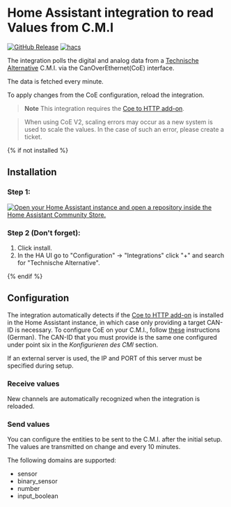 # Home Assistant integration to read Values from C.M.I
[![GitHub Release][releases-shield]][releases]
[![hacs][hacsbadge]][hacs]

The integration polls the digital and analog data from a [Technische Alternative][taWebsite] C.M.I. via the CanOverEthernet(CoE) interface.

The data is fetched every minute.

To apply changes from the CoE configuration, reload the integration.

> **Note**
> This integration requires the [Coe to HTTP add-on][CoEHttpAddon].

> When using CoE V2, scaling errors may occur as a new system is used to scale the values.
> In the case of such an error, please create a ticket.

{% if not installed %}
## Installation

### Step 1:

[![Open your Home Assistant instance and open a repository inside the Home Assistant Community Store.](https://my.home-assistant.io/badges/hacs_repository.svg)](https://my.home-assistant.io/redirect/hacs_repository/?owner=DeerMaximum&repository=Technische-Alternative-CoE&category=integration)

### Step 2 (**Don't forget**):

1. Click install.
2. In the HA UI go to "Configuration" -> "Integrations" click "+" and search for "Technische Alternative".

{% endif %}

## Configuration

The integration automatically detects if the [Coe to HTTP add-on][CoEHttpAddon] is installed in the Home Assistant instance, in which case only providing a target CAN-ID is necessary. 
To configure CoE on your C.M.I., follow [these](https://wiki.fhem.de/wiki/CanOverEthernet) instructions (German). The CAN-ID that you must provide is the same one configured under point six in the *Konfigurieren des CMI* section.
 

If an external server is used, the IP and PORT of this server must be specified during setup.

### Receive values

New channels are automatically recognized when the integration is reloaded.

### Send values
You can configure the entities to be sent to the C.M.I. after the initial setup. 
The values are transmitted on change and every 10 minutes.

The following domains are supported:
* sensor
* binary_sensor
* number
* input_boolean

[taWebsite]: https://www.ta.co.at/
[CoEHttpAddon]: https://github.com/DeerMaximum/ha-addons/tree/main/ta_coe
[hacs]: https://hacs.xyz
[hacsbadge]: https://img.shields.io/badge/HACS-Default-41BDF5.svg?style=for-the-badge
[releases-shield]: https://img.shields.io/github/v/release/DeerMaximum/Technische-Alternative-CoE.svg?style=for-the-badge
[releases]: https://github.com/DeerMaximum/Technische-Alternative-CoE/releases
